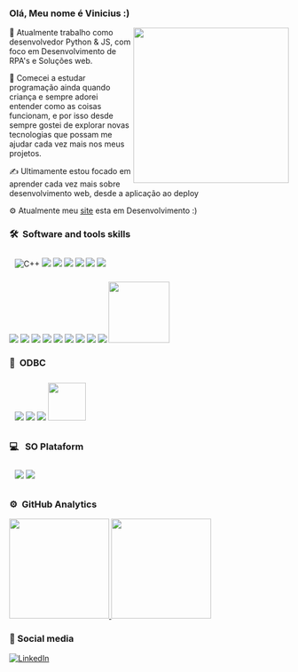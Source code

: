 ### Olá, Meu nome é Vinicius :)

<img src="https://media.giphy.com/media/tHufwMDTUi20E/source.gif" width="280" height="280" align="right"></img>

<p>🔭 Atualmente trabalho como desenvolvedor Python & JS, com foco em Desenvolvimento de RPA's e Soluções web.</p>

<p>🌱 Comecei a estudar programação ainda quando criança e sempre adorei entender como as coisas funcionam, e por isso desde sempre gostei de explorar novas tecnologias
que possam me ajudar cada vez mais nos meus projetos.</p>

<p>✍️ Ultimamente estou focado em aprender cada vez mais sobre desenvolvimento web, desde a aplicação ao deploy</p>

<p>⚙️ Atualmente meu <a href="http://thevinicius.com/">site</a> esta em Desenvolvimento :) 


### 🛠 &nbsp;Software and tools skills 
 <p align="start" style="padding:10px;">
 <img alt="C++" src="https://img.shields.io/badge/c++%20-%2300599C.svg?&style=for-the-badge&logo=c%2B%2B&ogoColor=white"/>
 <img src="https://img.shields.io/badge/-Python-05122A?style=flat&logo=python"></img>
 <img src="https://img.shields.io/badge/-JavaScript-05122A?style=flat&logo=javascript"></img>
 <img src="https://img.shields.io/badge/-Django-05122A?style=flat&logo=django&logoColor=092E20"></img>
 <img src="https://img.shields.io/badge/-Flask-05122A?style=flat&logo=flask"></img>
 <img src="https://img.shields.io/badge/-Visual%20Studio%20Code-05122A?style=flat&logo=visual-studio-code&logoColor=007ACC"></img>
 <img src="https://img.shields.io/badge/-React-05122A?style=flat&logo=react"></img>

 
 <img src="https://img.shields.io/badge/Jupyter%20-%23F37626.svg?&style=for-the-badge&logo=Jupyter&logoColor=white"></img>
 <img src="https://img.shields.io/badge/pandas%20-%23150458.svg?&style=for-the-badge&logo=pandas&logoColor=white"></img>
 <img src ="https://img.shields.io/badge/html5%20-%23E34F26.svg?&style=for-the-badge&logo=html5&logoColor=white"></img>
 <img src ="https://img.shields.io/badge/css3%20-%231572B6.svg?&style=for-the-badge&logo=css3&logoColor=white"></img>
 <img src="https://img.shields.io/badge/express.js%20-%23404d59.svg?&style=for-the-badge"></img>
 <img src="https://img.shields.io/badge/docker%20-%230db7ed.svg?&style=for-the-badge&logo=docker&logoColor=white"></img>
 <img src="https://img.shields.io/badge/jenkins%20-%232C5263.svg?&style=for-the-badge&logo=jenkins&logoColor=white"></img>
 <img src="https://img.shields.io/badge/git%20-%23F05033.svg?&style=for-the-badge&logo=git&logoColor=white"></img>
 <img src="https://img.shields.io/badge/node.js%20-%2343853D.svg?&style=for-the-badge&logo=node.js&logoColor=white"></img>
 <img src="https://www.selenium.dev/images/selenium_logo_large.png" width="110px"></img>
 </p>
  
### 💾 &nbsp;ODBC
<p align="start" style="padding:10px;">
    <img src="https://img.shields.io/badge/mysql-%2300f.svg?&style=for-the-badge&logo=mysql&logoColor=white"></img>
    <img src="https://img.shields.io/badge/oracle%20-%23F00000.svg?&style=for-the-badge&logo=oracle&logoColor=white"></img>
    <img src="https://img.shields.io/badge/postgres-%23316192.svg?&style=for-the-badge&logo=postgresql&logoColor=white"></img>
    <img src="https://img.shields.io/badge/-MSSQL-green" width="68px"></img>

 </p>



### 💻 &nbsp; SO Plataform
<p align="start" style="padding:10px;">
    <img src="https://img.shields.io/badge/Ubuntu-E95420?style=for-the-badge&logo=ubuntu&logoColor=white"></img>
    <img src="https://img.shields.io/badge/Windows-0078D6?style=for-the-badge&logo=windows&logoColor=white'"></img>
 </p>


### ⚙️ &nbsp;GitHub Analytics
<p align="start">
<a href="https://github.com/ViniciusClaudomir">
  <img height="180em" src="https://github-readme-stats-eight-theta.vercel.app/api?username=ViniciusClaudomir&show_icons=true&theme=algolia&include_all_commits=true&count_private=true"/>
  <img height="180em" src="https://github-readme-stats-eight-theta.vercel.app/api/top-langs/?username=ViniciusClaudomir&layout=compact&langs_count=8&theme=algolia"/>
</a>
</p>

### 🤝 Social media
<a href="https://linkedin.com/in/vinicius-claudomir-26026017a">
  <img alt="LinkedIn" src="https://img.shields.io/badge/linkedin%20-%230077B5.svg?&style=for-the-badge&logo=linkedin&logoColor=white"/>
 </a>
 
 
